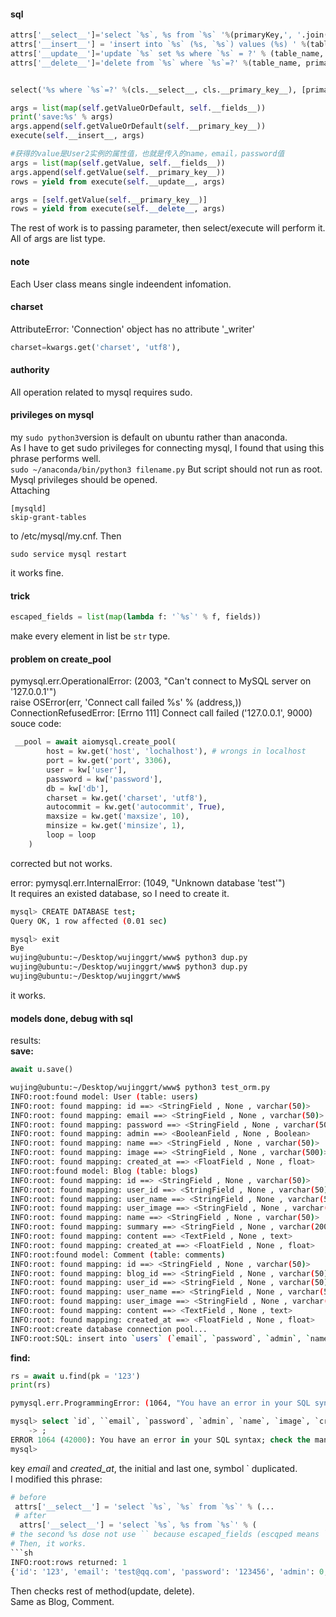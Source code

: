 
#### sql
```py
attrs['__select__']='select `%s`, %s from `%s` '%(primaryKey,', '.join(escaped_fields), table_name)
attrs['__insert__'] = 'insert into `%s` (%s, `%s`) values (%s) ' %(table_name, ', '.join(escaped_fields), primaryKey, create_args_string(len(escaped_fields)+1))
attrs['__update__']='update `%s` set %s where `%s` = ?' % (table_name, ', '.join(map(lambda f:'`%s`=?' % (mappings.get(f).name or f), fields)), primaryKey)
attrs['__delete__']='delete from `%s` where `%s`=?' %(table_name, primaryKey)


select('%s where `%s`=?' %(cls.__select__, cls.__primary_key__), [primarykey], 1)

args = list(map(self.getValueOrDefault, self.__fields__))
print('save:%s' % args)
args.append(self.getValueOrDefault(self.__primary_key__))
execute(self.__insert__, args)

#获得的value是User2实例的属性值，也就是传入的name，email，password值
args = list(map(self.getValue, self.__fields__)) 
args.append(self.getValue(self.__primary_key__))
rows = yield from execute(self.__update__, args)

args = [self.getValue(self.__primary_key__)]
rows = yield from execute(self.__delete__, args)
```

The rest of work is to passing parameter, then select/execute will perform it.  
All of args are list type.

#### note
Each User class means single indeendent infomation.

#### charset
AttributeError: 'Connection' object has no attribute '_writer'
```py
charset=kwargs.get('charset', 'utf8'),
```

#### authority
All operation related to mysql requires sudo.

#### privileges on mysql
my ```sudo python3```version is default on ubuntu rather than anaconda.  
As I have to get sudo privileges for connecting mysql, I found that using this phrase performs well.   
```sudo ~/anaconda/bin/python3 filename.py```
But script should not run as root. Mysql privileges should be opened.   
Attaching
```
[mysqld]
skip-grant-tables
```
to /etc/mysql/my.cnf. Then  
```
sudo service mysql restart
```
it works fine.

#### trick
```py
escaped_fields = list(map(lambda f: '`%s`' % f, fields))
```
make every element in list be `str` type.

#### problem on create_pool
pymysql.err.OperationalError: (2003, "Can't connect to MySQL server on '127.0.0.1'")    
raise OSError(err, 'Connect call failed %s' % (address,))  
ConnectionRefusedError: [Errno 111] Connect call failed ('127.0.0.1', 9000)    
souce code:  
```py
 __pool = await aiomysql.create_pool(
        host = kw.get('host', 'lochalhost'), # wrongs in localhost
        port = kw.get('port', 3306),
        user = kw['user'],
        password = kw['password'],
        db = kw['db'],
        charset = kw.get('charset', 'utf8'),
        autocommit = kw.get('autocommit', True),
        maxsize = kw.get('maxsize', 10),
        minsize = kw.get('minsize', 1),
        loop = loop
    )
```
corrected but not works.  

error:
pymysql.err.InternalError: (1049, "Unknown database 'test'")  
It requires an existed database, so I need to create it.  
```sh
mysql> CREATE DATABASE test;
Query OK, 1 row affected (0.01 sec)

mysql> exit
Bye
wujing@ubuntu:~/Desktop/wujinggrt/www$ python3 dup.py 
wujing@ubuntu:~/Desktop/wujinggrt/www$ python3 dup.py 
wujing@ubuntu:~/Desktop/wujinggrt/www$ 
```
it works.  

#### models done, debug with sql
results:  
**save:**  
```py
await u.save()
```
```sh
wujing@ubuntu:~/Desktop/wujinggrt/www$ python3 test_orm.py 
INFO:root:found model: User (table: users)
INFO:root: found mapping: id ==> <StringField , None , varchar(50)>
INFO:root: found mapping: email ==> <StringField , None , varchar(50)>
INFO:root: found mapping: password ==> <StringField , None , varchar(50)>
INFO:root: found mapping: admin ==> <BooleanField , None , Boolean>
INFO:root: found mapping: name ==> <StringField , None , varchar(50)>
INFO:root: found mapping: image ==> <StringField , None , varchar(500)>
INFO:root: found mapping: created_at ==> <FloatField , None , float>
INFO:root:found model: Blog (table: blogs)
INFO:root: found mapping: id ==> <StringField , None , varchar(50)>
INFO:root: found mapping: user_id ==> <StringField , None , varchar(50)>
INFO:root: found mapping: user_name ==> <StringField , None , varchar(50)>
INFO:root: found mapping: user_image ==> <StringField , None , varchar(500)>
INFO:root: found mapping: name ==> <StringField , None , varchar(50)>
INFO:root: found mapping: summary ==> <StringField , None , varchar(200)>
INFO:root: found mapping: content ==> <TextField , None , text>
INFO:root: found mapping: created_at ==> <FloatField , None , float>
INFO:root:found model: Comment (table: comments)
INFO:root: found mapping: id ==> <StringField , None , varchar(50)>
INFO:root: found mapping: blog_id ==> <StringField , None , varchar(50)>
INFO:root: found mapping: user_id ==> <StringField , None , varchar(50)>
INFO:root: found mapping: user_name ==> <StringField , None , varchar(50)>
INFO:root: found mapping: user_image ==> <StringField , None , varchar(500)>
INFO:root: found mapping: content ==> <TextField , None , text>
INFO:root: found mapping: created_at ==> <FloatField , None , float>
INFO:root:create database connection pool...
INFO:root:SQL: insert into `users` (`email`, `password`, `admin`, `name`, `image`, `created_at`, `id`) values (?,?,?,?,?,?,?)
```
    
**find:**  
```py
rs = await u.find(pk = '123')
print(rs)   
```
```sh
pymysql.err.ProgrammingError: (1064, "You have an error in your SQL syntax; check the manual that corresponds to your MySQL server version for the right syntax to use near '`, `password`, `admin`, `name`, `image`, `created_at`` from `users` where `id`='' at line 1")
```
```sql
mysql> select `id`, ``email`, `password`, `admin`, `name`, `image`, `created_at`` from `users` where `id`=123
    -> ;
ERROR 1064 (42000): You have an error in your SQL syntax; check the manual that corresponds to your MySQL server version for the right syntax to use near '`, `password`, `admin`, `name`, `image`, `created_at`` from `users` where `id`=1' at line 1
mysql> 
```
key *email* and *created_at*, the initial and last one, symbol ` duplicated.  
I modified this phrase:  
```py
# before
 attrs['__select__'] = 'select `%s`, `%s` from `%s`' % (...
 # after
  attrs['__select__'] = 'select `%s`, %s from `%s`' % (
# the second %s dose not use `` because escaped_fields (escqped means ``) are all surrounded by ``.
# Then, it works.  
```sh
INFO:root:rows returned: 1
{'id': '123', 'email': 'test@qq.com', 'password': '123456', 'admin': 0, 'name': 'Test', 'image': 'about:blank', 'created_at': 1532618545.51945}
```
Then checks rest of method(update, delete).  
Same as Blog, Comment.  